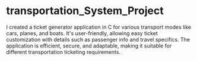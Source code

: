 # transportation_System_Project
I created a ticket generator application in C for various transport modes like cars, planes, and boats. It's user-friendly, allowing easy ticket customization with details such as passenger info and travel specifics. The application is efficient, secure, and adaptable, making it suitable for different transportation ticketing requirements.
